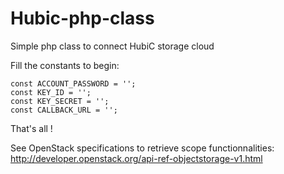 # Hubic-php-class
Simple php class to connect HubiC storage cloud

Fill the constants to begin:

    const ACCOUNT_PASSWORD = '';
    const KEY_ID = '';
    const KEY_SECRET = '';
    const CALLBACK_URL = '';

That's all !

See OpenStack specifications to retrieve scope functionnalities:
http://developer.openstack.org/api-ref-objectstorage-v1.html
